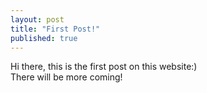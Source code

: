 ```yaml
---
layout: post
title: "First Post!"
published: true
---
```


Hi there, this is the first post on this website:)  
There will be more coming!